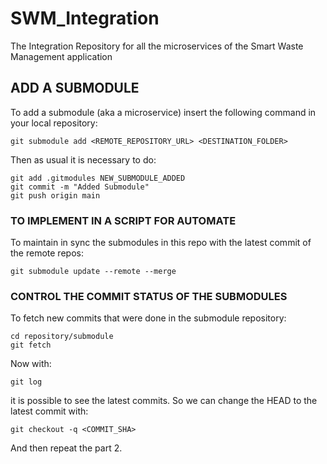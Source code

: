 # SWM_Integration
The Integration Repository for all the microservices of the Smart Waste Management application

## ADD A SUBMODULE
To add a submodule (aka a microservice) insert the following command in your local repository:
```
git submodule add <REMOTE_REPOSITORY_URL> <DESTINATION_FOLDER>
```

Then as usual it is necessary to do:
```
git add .gitmodules NEW_SUBMODULE_ADDED
git commit -m "Added Submodule"
git push origin main
```

### TO IMPLEMENT IN A SCRIPT FOR AUTOMATE
To maintain in sync the submodules in this repo with the latest commit of the remote repos:
```
git submodule update --remote --merge
```

### CONTROL THE COMMIT STATUS OF THE SUBMODULES ###
To fetch new commits that were done in the submodule repository:
```
cd repository/submodule
git fetch 
```
Now with:
```
git log
```
it is possible to see the latest commits.
So we can change the HEAD to the latest commit with:
```
git checkout -q <COMMIT_SHA>
```
And then repeat the part 2.

